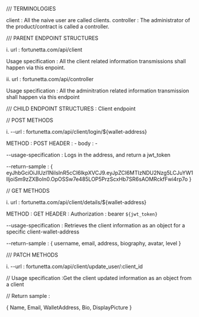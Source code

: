 /// TERMINOLOGIES

client : All the naive user are called clients.
controller : The administrator of the product/contract is called a controller.

/// PARENT ENDPOINT STRUCTURES

i. url : fortunetta.com/api/client

Usage specification : All the client related information transmissions shall happen via this enpoint.

ii. url : fortunetta.com/api/controller

Usage specification : All the adminitration related information transmission shall happen via this endpoint

/// CHILD ENDPOINT STRUCTURES : Client endpoint

// POST METHODS

i. --url : fortunetta.com/api/client/login/${wallet-address}

METHOD : POST
HEADER : -
body : -

--usage-specification : Logs in the address, and return a jwt_token

--return-sample :
{
eyJhbGciOiJIUzI1NiIsInR5cCI6IkpXVCJ9.eyJpZCI6MTIzNDU2Nzg5LCJuYW1lIjoiSm9zZXBoIn0.OpOSSw7e485LOP5PrzScxHb7SR6sAOMRckfFwi4rp7o
}

// GET METHODS

i. url : fortunetta.com/api/client/details/${wallet-address}

METHOD : GET
HEADER : Authorization : bearer `${jwt_token}`

--usage-specification : Retrieves the client information as an object for a specific client-wallet-address

--return-sample :
{
username,
email,
address,
biography,
avatar,
level
}

/// PATCH METHODS

i. --url : fortunetta.com/api/client/update_user/:client_id

// Usage specification :Get the client updated information as an object from a client

// Return sample :

{
Name,
Email,
WalletAddress,
Bio,
DisplayPicture
}

